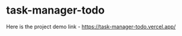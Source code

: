 # task-manager-todo

Here is the project demo link - 
    https://task-manager-todo.vercel.app/
    
    
